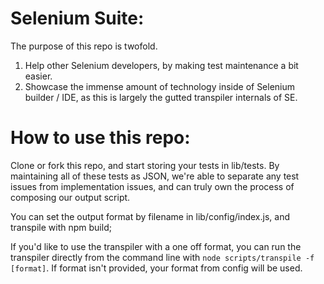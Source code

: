 # Selenium Suite:

The purpose of this repo is twofold.

1. Help other Selenium developers, by making test maintenance a bit easier.
2. Showcase the immense amount of technology inside of Selenium builder / IDE, as this is largely the gutted transpiler internals of SE.

# How to use this repo:

Clone or fork this repo, and start storing your tests in lib/tests.
By maintaining all of these tests as JSON, we're able to separate any test issues from implementation issues, and can truly own the process of composing our output script.

You can set the output format by filename in lib/config/index.js, and transpile with npm build;

If you'd like to use the transpiler with a one off format, you can run the transpiler directly from the command line with `node scripts/transpile -f [format]`. If format isn't provided, your format from config will be used.